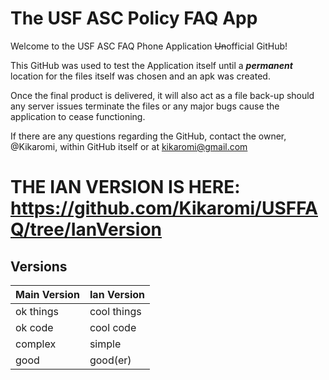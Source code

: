 # The USF ASC Policy FAQ App
Welcome to the USF ASC FAQ Phone Application ~~Un~~official GitHub!

This GitHub was used to test the Application itself until a __*permanent*__ location for the files itself was chosen and an apk was created.

Once the final product is delivered, it will also act as a file back-up should any server issues terminate the files or any major bugs cause the application to cease functioning. 

If there are any questions regarding the GitHub, contact the owner, @Kikaromi, within GitHub itself or at kikaromi@gmail.com 

# THE IAN VERSION IS HERE: https://github.com/Kikaromi/USFFAQ/tree/IanVersion

## Versions
Main Version | Ian Version
---------|---------
ok things | cool things
ok code | cool code
complex | simple
good | good(er)
